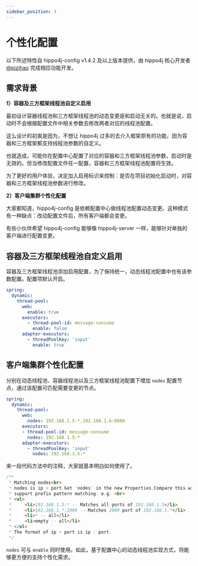 ```yaml
---
sidebar_position: 3
---
```


# 个性化配置

以下所述特性自 hippo4j-config v1.4.2 及以上版本提供，由 hippo4j 核心开发者 [@pizihao](https://github.com/pizihao) 完成相应功能开发。

## 需求背景

**1）容器及三方框架线程池自定义启用**

最初设计容器线程池和三方框架线程池的动态变更是和启动无关的。也就是说，启动时不会根据配置文件中相关参数去修改两者对应的线程池配置。

这么设计的初衷是因为，不想让 hippo4j 过多的去介入框架原有的功能。因为容器和三方框架都支持线程池参数的自定义。

也就造成，可能你在配置中心配置了对应的容器和三方框架线程池参数，启动时是无效的。但当修改配置文件任一配置，容器和三方框架线程池配置将生效。

为了更好的用户体验，决定加入启用标识来控制：是否在项目初始化启动时，对容器和三方框架线程池参数进行修改。

**2）客户端集群个性化配置**

大家都知道，hippo4j-config 是依赖配置中心做线程池配置动态变更。这种模式有一种缺点：改动配置文件后，所有客户端都会变更。

有些小伙伴希望 hippo4j-config 能够像 hippo4j-server 一样，能够针对单独的客户端进行配置变更。

## 容器及三方框架线程池自定义启用

容器及三方框架线程池添加启用配置，为了保持统一，动态线程池配置中也有该参数配置。配置项默认开启。

```yaml
spring:
  dynamic:
    thread-pool:
      web:
        enable: true
      executors:
        - thread-pool-id: message-consume
          enable: false
      adapter-executors:
        - threadPoolKey: 'input'
          enable: true
```

## 客户端集群个性化配置

分别在动态线程池、容器线程池以及三方框架线程池配置下增加 `nodes` 配置节点，通过该配置可匹配需要变更的节点。

```yaml
spring:
  dynamic:
    thread-pool:
      web:
        nodes: 192.168.1.5:*,192.168.1.6:8080
      executors:
      - thread-pool-id: message-consume
        nodes: 192.168.1.5:*
      adapter-executors:
        - threadPoolKey: 'input'
          nodes: 192.168.1.5:*
```

来一段代码方法中的注释，大家就基本明白如何使用了。

```java
/**
 * Matching nodes<br>
 * nodes is ip + port.Get 'nodes' in the new Properties,Compare this with the ip + port of Application.<br>
 * support prefix pattern matching. e.g: <br>
 * <ul>
 *     <li>192.168.1.5:* -- Matches all ports of 192.168.1.5</li>
 *     <li>192.168.1.*:2009 -- Matches 2009 port of 192.168.1.*</li>
 *     <li>* -- all</li>
 *     <li>empty -- all</li>
 * </ul>
 * The format of ip + port is ip : port.
 */
```

`nodes` 可与 `enable` 同时使用。如此，基于配置中心的动态线程池实现方式，将能够更方便的支持个性化需求。
